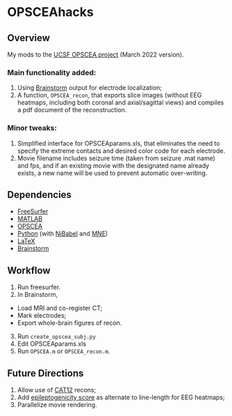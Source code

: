 # OPSCEAhacks

## Overview
My mods to the [UCSF OPSCEA project](https://github.com/Kleen-Lab/OPSCEA) (March 2022 version).  

### Main functionality added:
1. Using [Brainstorm](https://neuroimage.usc.edu/brainstorm/Introduction) output for electrode localization;
2. A function, `OPSCEA_recon`, that exports slice images (without EEG heatmaps, including both coronal and axial/sagittal views) and compiles a pdf document of the reconstruction.

### Minor tweaks:
1. Simplified interface for OPSCEAparams.xls, that eliminates the need to specify the extreme contacts and desired color code for each electrode.
2. Movie filename includes seizure time (taken from seizure .mat name) and fps, and if an existing movie with the designated name already exists, a new name will be used to prevent automatic over-writing.

## Dependencies
* [FreeSurfer](https://surfer.nmr.mgh.harvard.edu/)
* [MATLAB](https://www.mathworks.com/products/matlab.html)
* [OPSCEA](https://github.com/Kleen-Lab/OPSCEA)
* [Python](https://www.python.org/) (with [NiBabel](https://nipy.org/nibabel/) and [MNE](https://mne.tools/stable/index.html))
* [LaTeX](https://www.python.org/)
* [Brainstorm](https://neuroimage.usc.edu/brainstorm/Introduction)

## Workflow
1. Run freesurfer.
2. In Brainstorm,
 * Load MRI and co-register CT;
 * Mark electrodes;
 * Export whole-brain figures of recon.
3. Run `create_opscea_subj.py`
4. Edit OPSCEAparams.xls
5. Run `OPSCEA.m` or `OPSCEA_recon.m`.

## Future Directions
1. Allow use of [CAT12](https://neuro-jena.github.io/cat/) recons;
2. Add [epileptogenicity score](https://pubmed.ncbi.nlm.nih.gov/18556663/) as alternate to line-length for EEG heatmaps;
3. Parallelize movie rendering.
